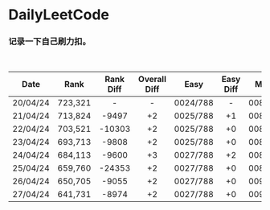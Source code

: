 # DailyLeetCode
### 记录一下自己刷力扣。
<br>

| Date | Rank | Rank Diff | Overall Diff | Easy | Easy Diff | Medium | Medium Diff | Hard | Hard Diff |
|------|:----:|:---------:|:------------:|:----:|:---------:|:------:|:-----------:|:----:|:---------:|
|20/04/24|723,321|-|-|0024/788|-|0081/1639|-|0016/696|-|
|21/04/24|713,824|-9497|+2|0025/788|+1|0082/1639|+1|0016/696|+0|
|22/04/24|703,521|-10303|+2|0025/788|+0|0084/1639|+2|0016/696|+0|
|23/04/24|693,713|-9808|+2|0025/788|+0|0086/1639|+2|0016/696|+0|
|24/04/24|684,113|-9600|+3|0027/788|+2|0087/1639|+1|0016/696|+0|
|25/04/24|659,760|-24353|+2|0027/788|+0|0089/1639|+2|0016/696|+0|
|26/04/24|650,705|-9055|+2|0027/788|+0|0090/1639|+1|0017/696|+1|
|27/04/24|641,731|-8974|+2|0027/788|+0|0091/1639|+1|0018/696|+1|
